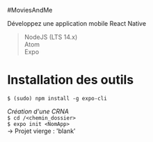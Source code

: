 #MoviesAndMe

Développez une application mobile React Native

> NodeJS (LTS 14.x)  
> Atom  
> Expo  

# Installation des outils
`$ (sudo) npm install -g expo-cli`

*Création d'une CRNA*  
`$ cd /<chemin_dossier>`  
`$ expo init <NomApp>`  
-> Projet vierge : 'blank'  
